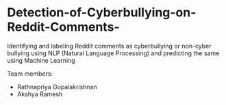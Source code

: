 # Detection-of-Cyberbullying-on-Reddit-Comments-
Identifying  and  labeling  Reddit  comments  as  cyberbullying  or  non-cyber  bullying  using  NLP  (Natural  Language Processing) and predicting the same using Machine Learning   

Team members:  
* Rathnapriya Gopalakrishnan
* Akshya Ramesh
